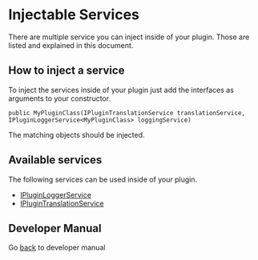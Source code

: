 # Injectable Services

There are multiple service you can inject inside of your plugin. Those are listed and explained in this document.

## How to inject a service

To inject the services inside of your plugin just add the interfaces as arguments to your constructor. 

`public MyPluginClass(IPluginTranslationService translationService, IPluginLoggerService<MyPluginClass> loggingService)`

The matching objects should be injected.

## Available services

The following services can be used inside of your plugin.

- [IPluginLoggerService][plugin-logger-service]
- [IPluginTranslationService][plugin-translation-service]

## Developer Manual

Go [back][developer-manuel] to developer manual

[developer-manuel]: ./developer-manual.md
[plugin-logger-service]: ./plugin-logger-service.md
[plugin-translation-service]: ./plugin-translation-service.md